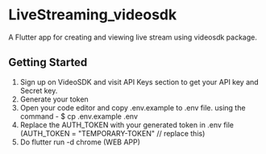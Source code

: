 # LiveStreaming_videosdk
A Flutter app for creating and viewing live stream using videosdk package. 

## Getting Started
1. Sign up on VideoSDK and visit API Keys section to get your API key and Secret key.
2. Generate your token
3. Open your code editor and copy .env.example to .env file. using the command - $ cp .env.example .env
4. Replace the AUTH_TOKEN with your generated token in .env file (AUTH_TOKEN = "TEMPORARY-TOKEN" // replace this)
5. Do flutter run -d chrome (WEB APP)

